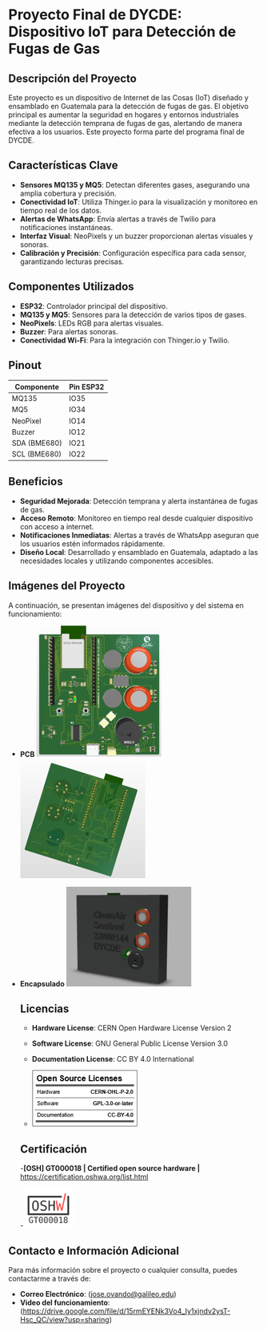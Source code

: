 # Proyecto Final de DYCDE: Dispositivo IoT para Detección de Fugas de Gas

## Descripción del Proyecto
Este proyecto es un dispositivo de Internet de las Cosas (IoT) diseñado y ensamblado en Guatemala para la detección de fugas de gas. El objetivo principal es aumentar la seguridad en hogares y entornos industriales mediante la detección temprana de fugas de gas, alertando de manera efectiva a los usuarios. Este proyecto forma parte del programa final de DYCDE.

## Características Clave

- **Sensores MQ135 y MQ5**: Detectan diferentes gases, asegurando una amplia cobertura y precisión.
- **Conectividad IoT**: Utiliza Thinger.io para la visualización y monitoreo en tiempo real de los datos.
- **Alertas de WhatsApp**: Envía alertas a través de Twilio para notificaciones instantáneas.
- **Interfaz Visual**: NeoPixels y un buzzer proporcionan alertas visuales y sonoras.
- **Calibración y Precisión**: Configuración específica para cada sensor, garantizando lecturas precisas.

## Componentes Utilizados

- **ESP32**: Controlador principal del dispositivo.
- **MQ135 y MQ5**: Sensores para la detección de varios tipos de gases.
- **NeoPixels**: LEDs RGB para alertas visuales.
- **Buzzer**: Para alertas sonoras.
- **Conectividad Wi-Fi**: Para la integración con Thinger.io y Twilio.

## Pinout

| Componente | Pin ESP32 |
|------------|-----------|
| MQ135      | IO35      |
| MQ5        | IO34      |
| NeoPixel   | IO14      |
| Buzzer     | IO12      |
| SDA (BME680)| IO21     |
| SCL (BME680)| IO22     |

## Beneficios

- **Seguridad Mejorada**: Detección temprana y alerta instantánea de fugas de gas.
- **Acceso Remoto**: Monitoreo en tiempo real desde cualquier dispositivo con acceso a internet.
- **Notificaciones Inmediatas**: Alertas a través de WhatsApp aseguran que los usuarios estén informados rápidamente.
- **Diseño Local**: Desarrollado y ensamblado en Guatemala, adaptado a las necesidades locales y utilizando componentes accesibles.

## Imágenes del Proyecto

A continuación, se presentan imágenes del dispositivo y del sistema en funcionamiento:

- **PCB**
  <img src="Images/PCB_Front.png" alt="Parte frontal de la PCB" width="250"/>
  <img src="Images/PCB_Back.png" alt="Parte trasera de la PCB" width="250"/>

- **Encapsulado**
  <img src="Images/case.png" alt="Encapsulado" width="250"/>

  ## Licencias

  - **Hardware License**: CERN Open Hardware License Version 2
  - **Software License**: GNU General Public License Version 3.0
  - **Documentation License**: CC BY 4.0 International

  - <img src="Images/oshw_facts.png" witdh="100">

  ## Certificación

  -**[OSH] GT000018 | Certified open source hardware |** https://certification.oshwa.org/list.html

  -<img src="Images/oshw_certification.png" width="100">

## Contacto e Información Adicional

Para más información sobre el proyecto o cualquier consulta, puedes contactarme a través de:

- **Correo Electrónico**: (jose.ovando@galileo.edu)
- **Video del funcionamiento**: (https://drive.google.com/file/d/15rmEYENk3Vo4_Iy1xjndv2ysT-Hsc_QC/view?usp=sharing)
